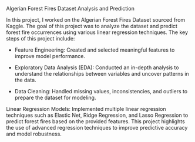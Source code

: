 Algerian Forest Fires Dataset Analysis and Prediction

In this project, I worked on the Algerian Forest Fires Dataset sourced from Kaggle. The goal of this project was to analyze the dataset and predict forest fire occurrences using various linear regression techniques. The key steps of this project include:

* Feature Engineering: Created and selected meaningful features to improve model performance.

* Exploratory Data Analysis (EDA): Conducted an in-depth analysis to understand the relationships between variables and uncover patterns in the data.

* Data Cleaning: Handled missing values, inconsistencies, and outliers to prepare the dataset for modeling.

Linear Regression Models: Implemented multiple linear regression techniques such as Elastic Net, Ridge Regression, and Lasso Regression to predict forest fires based on the provided features.
This project highlights the use of advanced regression techniques to improve predictive accuracy and model robustness.
